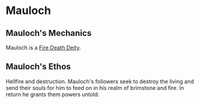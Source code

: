 # Mauloch

## Mauloch's Mechanics

Mauloch is a [Fire Death Deity](../../Deity%20Mechanics/Fire%20Death%20Deity.md).

## Mauloch's Ethos

Hellfire and destruction. Mauloch's followers seek to destroy the living and send their souls for him to feed on in his realm of brimstone and fire. In return he grants them powers untold.
